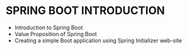 # SPRING BOOT INTRODUCTION



- Introduction to Spring Boot
- Value Proposition of Spring Boot
- Creating a simple Boot application using Spring Initializer web-site